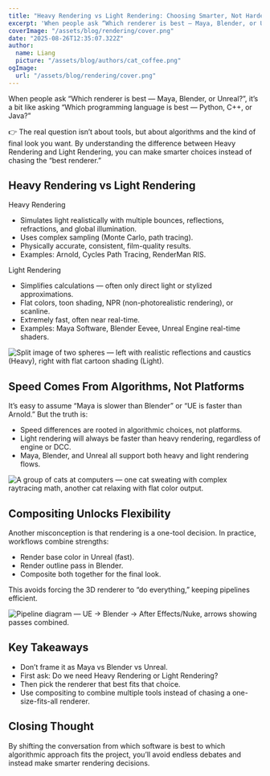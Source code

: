 ```yaml
---
title: "Heavy Rendering vs Light Rendering: Choosing Smarter, Not Harder"
excerpt: 'When people ask “Which renderer is best — Maya, Blender, or Unreal?”, it’s a bit like asking “Which programming language is best — Python, C++, or Java?”'
coverImage: "/assets/blog/rendering/cover.png"
date: "2025-08-26T12:35:07.322Z"
author:
  name: Liang
  picture: "/assets/blog/authors/cat_coffee.png"
ogImage:
  url: "/assets/blog/rendering/cover.png"
---
```

When people ask “Which renderer is best — Maya, Blender, or Unreal?”, it’s a bit like asking “Which programming language is best — Python, C++, or Java?”

👉 The real question isn’t about tools, but about algorithms and the kind of final look you want.
By understanding the difference between Heavy Rendering and Light Rendering, you can make smarter choices instead of chasing the “best renderer.”

## Heavy Rendering vs Light Rendering
Heavy Rendering
* Simulates light realistically with multiple bounces, reflections, refractions, and global illumination.
* Uses complex sampling (Monte Carlo, path tracing).
* Physically accurate, consistent, film-quality results.
* Examples: Arnold, Cycles Path Tracing, RenderMan RIS.

Light Rendering
* Simplifies calculations — often only direct light or stylized approximations.
* Flat colors, toon shading, NPR (non-photorealistic rendering), or scanline.
* Extremely fast, often near real-time.
* Examples: Maya Software, Blender Eevee, Unreal Engine real-time shaders.

![Split image of two spheres — left with realistic reflections and caustics (Heavy), right with flat cartoon shading (Light).](/assets/blog/rendering/splited_sphere.png)

## Speed Comes From Algorithms, Not Platforms

It’s easy to assume “Maya is slower than Blender” or “UE is faster than Arnold.”
But the truth is:

* Speed differences are rooted in algorithmic choices, not platforms.
* Light rendering will always be faster than heavy rendering, regardless of engine or DCC.
* Maya, Blender, and Unreal all support both heavy and light rendering flows.

![A group of cats at computers — one cat sweating with complex raytracing math, another cat relaxing with flat color output.](/assets/blog/rendering/heavy_vs_light.png)

## Compositing Unlocks Flexibility

Another misconception is that rendering is a one-tool decision. In practice, workflows combine strengths:

* Render base color in Unreal (fast).
* Render outline pass in Blender.
* Composite both together for the final look.

This avoids forcing the 3D renderer to “do everything,” keeping pipelines efficient.

![Pipeline diagram — UE → Blender → After Effects/Nuke, arrows showing passes combined.](/assets/blog/rendering/pipeline.png)


## Key Takeaways

* Don’t frame it as Maya vs Blender vs Unreal.
* First ask: Do we need Heavy Rendering or Light Rendering?
* Then pick the renderer that best fits that choice.
* Use compositing to combine multiple tools instead of chasing a one-size-fits-all renderer.

## Closing Thought

By shifting the conversation from which software is best to which algorithmic approach fits the project, you’ll avoid endless debates and instead make smarter rendering decisions.